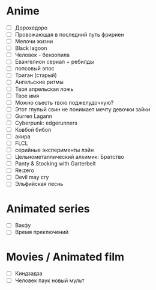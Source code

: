 # Anime
- [ ] Дорохедоро
- [ ] Провожающая в последний путь фририен
- [ ] Мелочи жизни
- [ ] Black lagoon
- [ ] Человек - бензопила
- [ ] Евангелион сериал + ребилды
- [ ] попсовый эпос
- [ ] Триган (старый)
- [ ] Ангельские ритмы
- [ ] Твоя апрельская ложь
- [ ] Твое имя
- [ ] Можно съесть твою поджелудочную?
- [ ] Этот глупый свин не понимает мечту девочки зайки
- [ ] Gurren Lagann
- [ ] Cyberpunk: edgerunners
- [ ] Ковбой бибоп
- [ ] акира
- [ ] FLCL
- [ ] серийные эксперименты лэйн
- [ ] Цельнометаллический алхимик: Братство
- [ ] Panty & Stocking with Garterbelt
- [ ] Re:zero
- [ ] Devil may cry
- [ ] Эльфийская песнь
# Animated series
- [ ] Вакфу
- [ ] Время преключений
# Movies / Animated film
- [ ] Киндзадза
- [ ] Человек паук новый мульт
